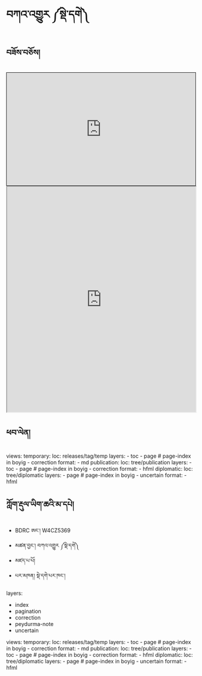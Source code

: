# བཀའ་འགྱུར ༼སྡེ་དགེ༽

## བཟོས་བཅོས།

<iframe src="https://www.w3schools.com/tags/tag_iframe.asp" width="100%" height="300" style="border:1px solid black;">
</iframe>

<iframe allowfullscreen src="https://library.bdrc.io/scripts/embed-iframe.html?work=bdr:W1ERI0021001&origin=tashilhunpo.org" width="100%" height="600"></iframe>

## ཕབ་ལེན།
 views:
    temporary:
      loc: releases/tag/temp
      layers:
        - toc
        - page # page-index in boyig
        - correction
      format:
        - md
    publication:
      loc: tree/publication
      layers:
        - toc
        - page # page-index in boyig
        - correction
      format:
        - hfml
    diplomatic:
      loc: tree/diplomatic
      layers:
        - page # page-index in boyig
        - uncertain
      format:
        - hfml









## ཀློག་རྡུལ་ཡིག་ཆའི་མ་དཔེ།

- BDRC ཨང་། W4CZ5369
- མཚན་བྱང་། བཀའ་འགྱུར ༼སྡེ་དགེ༽
- མཛད་པ་པོ། 
- པར་མཁན།	སྡེ་དགེ་པར་ཁང་།

layers:
  - index
  - pagination
  - correction
  - peydurma-note
  - uncertain
 
 views:
    temporary:
      loc: releases/tag/temp
      layers:
        - toc
        - page # page-index in boyig
        - correction
      format:
        - md
    publication:
      loc: tree/publication
      layers:
        - toc
        - page # page-index in boyig
        - correction
      format:
        - hfml
    diplomatic:
      loc: tree/diplomatic
      layers:
        - page # page-index in boyig
        - uncertain
      format:
        - hfml
       
